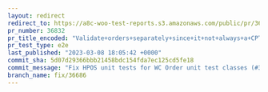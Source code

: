 ```yaml
---
layout: redirect
redirect_to: https://a8c-woo-test-reports.s3.amazonaws.com/public/pr/36832/e2e/index.html
pr_number: 36832
pr_title_encoded: "Validate+orders+separately+since+it+not+always+a+CPT."
pr_test_type: e2e
last_published: "2023-03-08 18:05:42 +0000"
commit_sha: 5d07d29366bbb21458bdc154fda7ec125cd5fe18
commit_message: "Fix HPOS unit tests for WC Order unit test classes (#37130)"
branch_name: fix/36686
---
```

